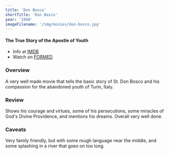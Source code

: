 ```yaml
---
title: 'Don Bosco'
shortTitle: 'Don Bosco'
year: '1988'
imageFilename: '/img/movies/don-bosco.jpg'
---
```


#### The True Story of the Apostle of Youth

* Info at [IMDB](https://www.imdb.com/title/tt0095051/)
* Watch on [FORMED](https://watch.formed.org/don-bosco-the-true-story-of-the-apostle-of-youth)

### Overview

A very well made movie that tells the basic story of St. Don Bosco and his compassion for the abandoned youth of Turin, Italy.

### Review

Shows his courage and virtues, some of his persecutions, some miracles of God's Divine Providence, and mentions his dreams. Overall very well done.

### Caveats

Very family friendly, but with some rough language near the middle, and some splashing in a river that goes on too long.
